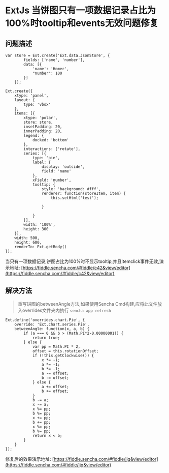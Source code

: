 # ExtJs 当饼图只有一项数据记录占比为100%时tooltip和events无效问题修复

## 问题描述

```
var store = Ext.create('Ext.data.JsonStore', {
        fields: ['name', 'number'],
        data: [{
            'name': 'Homer',
            "number": 100
        }]
    });

Ext.create({
    xtype: 'panel',
    layout: {
        type: 'vbox'
    },
    items: [{
        xtype: 'polar',
        store: store,
        insetPadding: 20,
        innerPadding: 20,               
        legend: {
            docked: 'bottom'
        },
        interactions: ['rotate'],
        series: [{
            type: 'pie',
            label: {
                display: 'outside',
                field: 'name'
            },
            xField: 'number',
            tooltip: {
                style: 'background: #fff',
                renderer: function(storeItem, item) {
                    this.setHtml('test');

                }

            }
        }],
        width: '100%',
        height: 300
    }],
    width: 500,
    height: 600,
    renderTo: Ext.getBody()
});

```

当只有一项数据记录,饼图占比为100%时不显示tooltip,并且itemclick事件无效,演示地址: [https://fiddle.sencha.com/#fiddle/c42&view/editor](https://fiddle.sencha.com/#fiddle/c42&view/editor)

## 解决方法

> 重写饼图的betweenAngle方法,如果使用Sencha Cmd构建,应将此文件放入overrides文件夹内执行 `sencha app refresh`

```
Ext.define('overrides.chart.Pie', {
	override: 'Ext.chart.series.Pie',
	betweenAngle: function(x, a, b) {
        if (a === 0 && b > (Math.PI*2-0.00000001)) {
        	return true;
        } else {
        	var pp = Math.PI * 2,
            offset = this.rotationOffset;
	        if (!this.getClockwise()) {
	            x *= -1;
	            a *= -1;
	            b *= -1;
	            a -= offset;
	            b -= offset;
	        } else {
	            a += offset;
	            b += offset;
	        }
	        b -= a;
	        x -= a;
	        x %= pp;
	        b %= pp;
	        x += pp;
	        b += pp;
	        x %= pp;
	        b %= pp;
	        return x < b;
        }
    }
});
```

修复后的效果演示地址: [https://fiddle.sencha.com/#fiddle/jjq&view/editor](https://fiddle.sencha.com/#fiddle/jjq&view/editor)